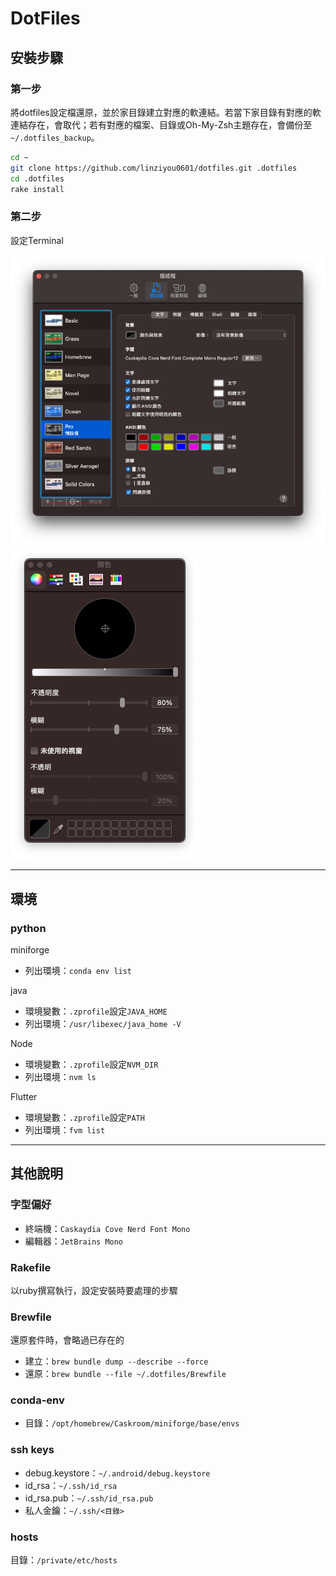 # DotFiles

## 安裝步驟

### 第一步

將dotfiles設定檔還原，並於家目錄建立對應的軟連結。若當下家目錄有對應的軟連結存在，會取代；若有對應的檔案、目錄或Oh-My-Zsh主題存在，會備份至 `~/.dotfiles_backup`。

```bash
cd ~
git clone https://github.com/linziyou0601/dotfiles.git .dotfiles
cd .dotfiles
rake install
```

### 第二步

設定Terminal

![Terimal Setup](./images/terminal_setup.png)
![Terimal Background](./images/terminal_background.png)

---

## 環境

### python

miniforge

* 列出環境：`conda env list`

java

* 環境變數：`.zprofile`設定`JAVA_HOME`
* 列出環境：`/usr/libexec/java_home -V`

Node

* 環境變數：`.zprofile`設定`NVM_DIR`
* 列出環境：`nvm ls`

Flutter

* 環境變數：`.zprofile`設定`PATH`
* 列出環境：`fvm list`

---

## 其他說明

### 字型偏好

* 終端機：`Caskaydia Cove Nerd Font Mono`
* 編輯器：`JetBrains Mono`

### Rakefile

以ruby撰寫執行，設定安裝時要處理的步驟

### Brewfile

還原套件時，會略過已存在的

* 建立：`brew bundle dump --describe --force`
* 還原：`brew bundle --file ~/.dotfiles/Brewfile`

### conda-env

* 目錄：`/opt/homebrew/Caskroom/miniforge/base/envs`

### ssh keys

* debug.keystore：`~/.android/debug.keystore`
* id_rsa：`~/.ssh/id_rsa`
* id_rsa.pub：`~/.ssh/id_rsa.pub`
* 私人金鑰：`~/.ssh/<目錄>`

### hosts

目錄：`/private/etc/hosts`
